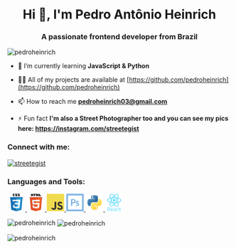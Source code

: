<h1 align="center">Hi 👋, I'm Pedro Antônio Heinrich</h1>
<h3 align="center">A passionate frontend developer from Brazil</h3>

<p align="left"> <img src="https://komarev.com/ghpvc/?username=pedroheinrich&label=Profile%20views&color=0e75b6&style=flat" alt="pedroheinrich" /> </p>

- 🌱 I’m currently learning **JavaScript & Python**

- 👨‍💻 All of my projects are available at [https://github.com/pedroheinrich](https://github.com/pedroheinrich)

- 📫 How to reach me **pedroheinrich03@gmail.com**

- ⚡ Fun fact **I'm also a Street Photographer too and you can see my pics here: https://instagram.com/streetegist**

<h3 align="left">Connect with me:</h3>
<p align="left">
<a href="https://instagram.com/streetegist" target="blank"><img align="center" src="https://raw.githubusercontent.com/rahuldkjain/github-profile-readme-generator/master/src/images/icons/Social/instagram.svg" alt="streetegist" height="30" width="40" /></a>
</p>

<h3 align="left">Languages and Tools:</h3>
<p align="left"> <a href="https://www.w3schools.com/css/" target="_blank" rel="noreferrer"> <img src="https://raw.githubusercontent.com/devicons/devicon/master/icons/css3/css3-original-wordmark.svg" alt="css3" width="40" height="40"/> </a> <a href="https://www.w3.org/html/" target="_blank" rel="noreferrer"> <img src="https://raw.githubusercontent.com/devicons/devicon/master/icons/html5/html5-original-wordmark.svg" alt="html5" width="40" height="40"/> </a> <a href="https://developer.mozilla.org/en-US/docs/Web/JavaScript" target="_blank" rel="noreferrer"> <img src="https://raw.githubusercontent.com/devicons/devicon/master/icons/javascript/javascript-original.svg" alt="javascript" width="40" height="40"/> </a> <a href="https://www.photoshop.com/en" target="_blank" rel="noreferrer"> <img src="https://raw.githubusercontent.com/devicons/devicon/master/icons/photoshop/photoshop-line.svg" alt="photoshop" width="40" height="40"/> </a> <a href="https://www.python.org" target="_blank" rel="noreferrer"> <img src="https://raw.githubusercontent.com/devicons/devicon/master/icons/python/python-original.svg" alt="python" width="40" height="40"/> </a> <a href="https://reactjs.org/" target="_blank" rel="noreferrer"> <img src="https://raw.githubusercontent.com/devicons/devicon/master/icons/react/react-original-wordmark.svg" alt="react" width="40" height="40"/> </a> </p>

<p><img align="left" src="https://github-readme-stats.vercel.app/api/top-langs?username=pedroheinrich&show_icons=true&locale=en&layout=compact" alt="pedroheinrich" /></p>

<p>&nbsp;<img align="center" src="https://github-readme-stats.vercel.app/api?username=pedroheinrich&show_icons=true&locale=en" alt="pedroheinrich" /></p>

<p><img align="center" src="https://github-readme-streak-stats.herokuapp.com/?user=pedroheinrich&" alt="pedroheinrich" /></p>
